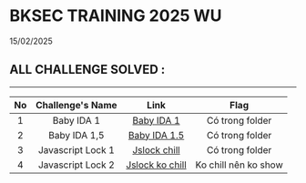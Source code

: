 # BKSEC TRAINING 2025 WU
15/02/2025
## ALL CHALLENGE SOLVED :
---
| No | Challenge's Name | Link | Flag |
|:-:|:-------------------:|:----:|:----:|
|1|Baby IDA 1  |[Baby IDA 1](./baby_ida_1)|Có trong folder|
|2|Baby IDA 1,5|[Baby IDA 1.5](./baby_ida_1,5)|Có trong folder|
|3|Javascript Lock 1|[Jslock chill](./jslock_chill)|Có trong folder|
|4|Javascript Lock 2|[Jslock ko chill](./jslock_ko_chill(jslock2))|Ko chill nên ko show|
